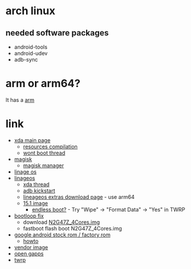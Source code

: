 # arch linux

## needed software packages

* android-tools
* android-udev
* adb-sync

# arm or arm64?

It has a [arm](https://duckduckgo.com/?q=does+nexus+5x+has+an+arm+or+arm64+processor&t=ffab&ia=qa)

# link

* [xda main page](https://forum.xda-developers.com/nexus-5x)
    * [resources compilation](https://forum.xda-developers.com/nexus-5x/general/index-lg-nexus-5x-resources-compilation-t3208297)
    * [wont boot thread](https://www.reddit.com/r/LineageOS/comments/7aowoj/nexus_5x_wont_boot/)
* [magisk](https://forum.xda-developers.com/apps/magisk)
    * [magisk manager](https://magiskmanager.com/)
* [linage os](https://wiki.lineageos.org/devices/bullhead)
* [linageos](https://wiki.lineageos.org/devices/hammerhead/install)
    * [xda thread](https://forum.xda-developers.com/google-nexus-5/orig-development/rom-lineage-os-14-1-nexus-5-t3528849)
    * [adb kickstart](https://wiki.lineageos.org/adb_fastboot_guide.html#setting-up-adb)
    * [lineageos extras download page](https://download.lineageos.org/extras) - use arm64
    * [15.1 image](https://download.lineageos.org/bullhead)
        * [endless boot?](https://www.reddit.com/r/LineageOS/comments/7jf4sb/stuck_at_boot_animation_after_installing_lineage/) - Try "Wipe" -> "Format Data" -> "Yes" in TWRP
* [bootloop fix](https://www.xda-developers.com/nexus-5x-bootloop-fix-boot-phone/)
    * download [N2G47Z_4Cores.img](https://www.dropbox.com/s/tm7qt98r6d7q2a6/N2G47Z_4Cores.img?dl=0)
    * fastboot flash boot N2G47Z_4Cores.img
* [google android stock rom / factory rom](https://developers.google.com/android/images#bullhead)
    * [howto](https://developers.google.com/android/images)
* [vendor image](https://androidfilehost.com/?w=files&flid=49360)
* [open gapps](http://opengapps.org/?arch64=arm&api=8.1)
* [twrp](https://dl.twrp.me/bullhead/)

